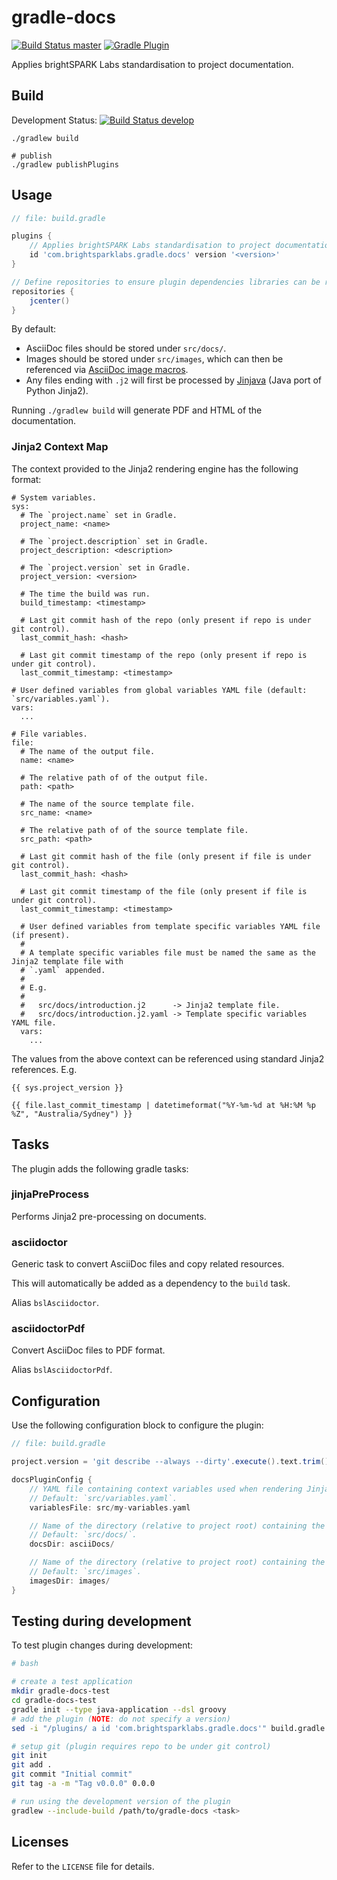 # gradle-docs

[![Build Status
master](https://api.travis-ci.org/brightsparklabs/gradle-docs.svg?branch=master)](https://travis-ci.org/brightsparklabs/gradle-docs)
[![Gradle Plugin](https://img.shields.io/badge/gradle-latest-blue)](https://plugins.gradle.org/plugin/com.brightsparklabs.gradle.docs)

Applies brightSPARK Labs standardisation to project documentation.

## Build

Development Status: [![Build Status develop](https://api.travis-ci.org/brightsparklabs/gradle-docs.svg?branch=develop)](https://travis-ci.org/brightsparklabs/gradle-docs)

```shell
./gradlew build

# publish
./gradlew publishPlugins
```

## Usage

```groovy
// file: build.gradle

plugins {
    // Applies brightSPARK Labs standardisation to project documentation.
    id 'com.brightsparklabs.gradle.docs' version '<version>'
}

// Define repositories to ensure plugin dependencies libraries can be resolved.
repositories {
    jcenter()
}
```

By default:

- AsciiDoc files should be stored under `src/docs/`.
- Images should be stored under `src/images`, which can then be referenced via [AsciiDoc image
  macros](https://docs.asciidoctor.org/asciidoc/latest/macros/images/).
- Any files ending with `.j2` will first be processed by
  [Jinjava](https://github.com/HubSpot/jinjava) (Java port of Python Jinja2).

Running `./gradlew build` will generate PDF and HTML of the documentation.

### Jinja2 Context Map

The context provided to the Jinja2 rendering engine has the following format:

```
# System variables.
sys:
  # The `project.name` set in Gradle.
  project_name: <name>

  # The `project.description` set in Gradle.
  project_description: <description>

  # The `project.version` set in Gradle.
  project_version: <version>

  # The time the build was run.
  build_timestamp: <timestamp>

  # Last git commit hash of the repo (only present if repo is under git control).
  last_commit_hash: <hash>

  # Last git commit timestamp of the repo (only present if repo is under git control).
  last_commit_timestamp: <timestamp>

# User defined variables from global variables YAML file (default: `src/variables.yaml`).
vars:
  ...

# File variables.
file:
  # The name of the output file.
  name: <name>

  # The relative path of of the output file.
  path: <path>

  # The name of the source template file.
  src_name: <name>

  # The relative path of of the source template file.
  src_path: <path>

  # Last git commit hash of the file (only present if file is under git control).
  last_commit_hash: <hash>

  # Last git commit timestamp of the file (only present if file is under git control).
  last_commit_timestamp: <timestamp>

  # User defined variables from template specific variables YAML file (if present).
  #
  # A template specific variables file must be named the same as the Jinja2 template file with
  # `.yaml` appended.
  #
  # E.g.
  #
  #   src/docs/introduction.j2      -> Jinja2 template file.
  #   src/docs/introduction.j2.yaml -> Template specific variables YAML file.
  vars:
    ...
```

The values from the above context can be referenced using standard Jinja2 references. E.g.

    {{ sys.project_version }}

    {{ file.last_commit_timestamp | datetimeformat("%Y-%m-%d at %H:%M %p %Z", "Australia/Sydney") }}

## Tasks

The plugin adds the following gradle tasks:

### jinjaPreProcess

Performs Jinja2 pre-processing on documents.

### asciidoctor

Generic task to convert AsciiDoc files and copy related resources.

This will automatically be added as a dependency to the `build` task.

Alias `bslAsciidoctor`.

### asciidoctorPdf

Convert AsciiDoc files to PDF format.

Alias `bslAsciidoctorPdf`.

## Configuration

Use the following configuration block to configure the plugin:

```groovy
// file: build.gradle

project.version = 'git describe --always --dirty'.execute().text.trim()

docsPluginConfig {
    // YAML file containing context variables used when rendering Jinja2 templates.
    // Default: `src/variables.yaml`.
    variablesFile: src/my-variables.yaml

    // Name of the directory (relative to project root) containing the documents to process.
    // Default: `src/docs/`.
    docsDir: asciiDocs/

    // Name of the directory (relative to project root) containing the images.
    // Default: `src/images`.
    imagesDir: images/
}
```

## Testing during development

To test plugin changes during development:

```bash
# bash

# create a test application
mkdir gradle-docs-test
cd gradle-docs-test
gradle init --type java-application --dsl groovy
# add the plugin (NOTE: do not specify a version)
sed -i "/plugins/ a id 'com.brightsparklabs.gradle.docs'" build.gradle

# setup git (plugin requires repo to be under git control)
git init
git add .
git commit "Initial commit"
git tag -a -m "Tag v0.0.0" 0.0.0

# run using the development version of the plugin
gradlew --include-build /path/to/gradle-docs <task>
```

## Licenses

Refer to the `LICENSE` file for details.
